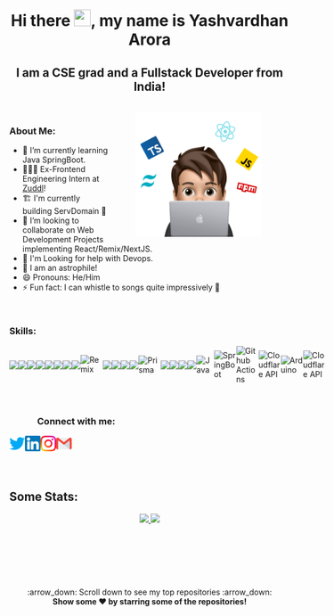 <link rel="stylesheet" type="text/css" media="all" href="styles.css" />

<h1 align="center">Hi there <img src="https://raw.githubusercontent.com/MartinHeinz/MartinHeinz/master/wave.gif" width="30px" height="30px">, my name is Yashvardhan Arora</h1>
<h2 align="center">I am a CSE grad and a Fullstack Developer from India!</h2>
<br>
  <img align="right" alt="GIF" src="https://github.com/yash22arora/yash22arora/blob/main/Media/Avatar.png" width="45%" style="margin:0 50px;"> 


<h3>About Me:</h3>

<!-- - 🔭 I’m currently working on <a href="https://github.com/Servatom/Shealth"><img src="https://assets.servatom.com/Shealth/logo.png" height="15px"> Shealth</a>  -->
- 🌱 I’m currently learning Java SpringBoot. 
- 👨🏼‍💻 Ex-Frontend Engineering Intern at [Zuddl](https://www.zuddl.com/)!
- 🏗 I'm currently building ServDomain 🔗
- 👯 I’m looking to collaborate on Web Development Projects implementing React/Remix/NextJS. 
- 🤝 I'm Looking for help with Devops.
- 🌌 I am an astrophile!
- 😄 Pronouns: He/Him 
- ⚡ Fun fact: I can whistle to songs quite impressively 🤪 

<br>



<h3 align="left">Skills: </h3>

<div style="display:flex;flex-direction:row;justify-content:space-evenly;align-items:center;widht:100%">

<img align="left" width="40px" src="https://cdn.jsdelivr.net/gh/devicons/devicon/icons/c/c-plain.svg" />
<img align="left" width="40px" src="https://cdn.jsdelivr.net/gh/devicons/devicon/icons/cplusplus/cplusplus-plain.svg" />
<img align="left" width="40px" src="https://cdn.jsdelivr.net/gh/devicons/devicon/icons/html5/html5-plain-wordmark.svg" />
<img align="left" width="40px" src="https://cdn.jsdelivr.net/gh/devicons/devicon/icons/css3/css3-plain-wordmark.svg" />
<img align="left" width="40px" src="https://cdn.jsdelivr.net/gh/devicons/devicon/icons/bootstrap/bootstrap-plain.svg" />
<img align="left" width="40px" src="https://cdn.jsdelivr.net/gh/devicons/devicon/icons/javascript/javascript-original.svg" />
<img align="left" width="40px" src="https://cdn.jsdelivr.net/gh/devicons/devicon/icons/typescript/typescript-original.svg" />
<img align="left" width="40px" src="https://cdn.jsdelivr.net/gh/devicons/devicon/icons/react/react-original.svg" />

<br>
<br>
<br>

<img align="left" title="Remix" alt="Remix" height="35px" src="https://seeklogo.com/images/R/remix-logo-862D8B1019-seeklogo.com.png" />
<img align="left" width="40px" src="https://cdn.jsdelivr.net/gh/devicons/devicon/icons/npm/npm-original-wordmark.svg" />
<img align="left" width="40px" src="https://cdn.jsdelivr.net/gh/devicons/devicon/icons/tailwindcss/tailwindcss-original.svg" />
<img align="left" width="40px" src="https://cdn.jsdelivr.net/gh/devicons/devicon/icons/nextjs/nextjs-original.svg" />
<img align="left" width="40px" src="https://cdn.jsdelivr.net/gh/devicons/devicon/icons/figma/figma-original.svg" />
<img align="left" width="40px" alt="Prisma" src="https://d2eip9sf3oo6c2.cloudfront.net/tags/images/000/001/287/square_480/prismaHD.png" />
<img align="left" width="40px" src="https://cdn.jsdelivr.net/gh/devicons/devicon/icons/mongodb/mongodb-original.svg" />
<img align="left" width="40px" src="https://cdn.jsdelivr.net/gh/devicons/devicon/icons/python/python-original.svg" />
<img align="left" width="40px" src="https://cdn.jsdelivr.net/gh/devicons/devicon/icons/nodejs/nodejs-original.svg" />
<img align="left" width="40px" src="https://cdn.jsdelivr.net/gh/devicons/devicon/icons/express/express-original.svg" />


<br>
<br>

<img align="left" width="40px" alt='Java' src="https://cdn.jsdelivr.net/gh/devicons/devicon/icons/java/java-original.svg" />
<img align="left" width="40px" alt='SpringBoot' src="https://cdn.jsdelivr.net/gh/devicons/devicon/icons/spring/spring-original.svg" />
<img align="left" width="40px" alt='Github Actions' src="https://cdn.jsdelivr.net/gh/devicons/devicon/icons/githubactions/githubactions-original.svg" />
<img align="left" width="40px" alt='Cloudflare API' src="https://cdn.jsdelivr.net/gh/devicons/devicon/icons/docker/docker-original.svg" />
<img align="left" width="40px" alt='Arduino' src="https://cdn.jsdelivr.net/gh/devicons/devicon/icons/arduino/arduino-original.svg" />
<img align="left" width="40px" alt='Cloudflare API' src="https://cdn.jsdelivr.net/gh/devicons/devicon/icons/cloudflare/cloudflare-original.svg" />



</div>
 

<br>
<br>
<h3 style="left: 50px; position:relative;">Connect with me:</h3> 

<a href="https://twitter.com/YashvardhanAro2"><img align="left" title="Twitter - Yashvardhan Arora" alt="Twitter" height="28px" src="./logos/twitter_coloured.png" /></a>
<a href="https://www.linkedin.com/in/yashvardhan-arora/"><img align="left" title="LinkedIn - Yashvardhan Arora" alt="LinkedIn" height="28px" src="./logos/linkedin_coloured.png" /></a>
<a href="https://www.instagram.com/yashvardhan2210/"><img align="left" title="Instagram - Yashvardhan Arora" alt="Instagram" height="28px" src="./logos/instagram_coloured.png" /></a>
<a href="mailto:yash22arora@gmail.com"><img align="left" title="Mail - Yashvardhan Arora" alt="Mail" height="28px" src="./logos/gmail_coloured.png" /></a>









<!-- ### Spotify Playing 🎧

[<img src="https://now-playing-codestackr.vercel.app/api/spotify-playing" alt="Spotify Now Playing" width="350" />](https://open.spotify.com/user/31bgv3ocoox3iadt2gxs7pouni2q?si=faf0309cb4234de8)

--- -->
<br>
<br>
<br>
<br>

## Some Stats:


<!-- ![Yashvardhan's GitHub stats](https://github-readme-stats.vercel.app/api?username=yash22arora&show_icons=true&theme=omni&hide_border=true&include_all_commits=true) 
![Top Langs](https://github-readme-stats.vercel.app/api/top-langs/?username=anuraghazra&layout=compact&theme=omni&hide_border=true) 
![GitHub streak stats](https://github-readme-streak-stats.herokuapp.com/?user=yash22arora&theme=omni&hide_border=true)    -->



<p align="center">
<a href="https://github.com/yash22arora">
<!-- <img   width="48%" src="https://github-readme-stats.vercel.app/api?username=yash22arora&show_icons=true&theme=omni&hide_border=true&include_all_commits=true&hide_title=true" /> -->
  
  <img   width="44%" src="https://github-readme-streak-stats.herokuapp.com/?user=yash22arora&theme=omni&hide_border=true&include_all_commits=true&hide_title=true" />
  
<img   width="55%" src="https://github-readme-stats.vercel.app/api/top-langs/?username=yash22arora&layout=compact&theme=omni&hide_border=true&hide_title=true" />
  <br><br>
<!--
<img alt="" width="99%" src="https://github-readme-stats.vercel.app/api?username=yash22arora&bg_color=191621&color=e4dc87&line=cc70a9&point=ffffff&hide_border=true">
-->
  </a>
</p>
<br>
<br>
<br>
 
<!-- <img align="right" width=47%; src="https://github-readme-streak-stats.herokuapp.com/?user=yash22arora&theme=omni&hide_border=true" /> -->
  


<!-- <br>
<br>
<h3 align="center" class="noborder">👈 My Overall Github Stats</h3>
<br>
<br>
<br>
<h3 align="center" class="noborder">Streak Stats 👉</h3>
<br>
<br>
<br>
<br>
<h3 align="center" class="noborder">👈 Top Languages Used</h3>
<br>
<br>
<br>
<br>
<br> -->
<br>



<p align="center">
    :arrow_down: Scroll down to see my top repositories :arrow_down:
    <br>
    <b>
      Show some ❤️ by starring some of the repositories!
    </b>
</p>
